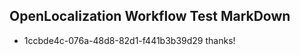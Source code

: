 ## OpenLocalization Workflow Test MarkDown
* 1ccbde4c-076a-48d8-82d1-f441b3b39d29 thanks!

<!--HONumber=Jul16_HO4-->


